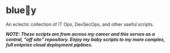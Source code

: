 # blue🐻y
An eclectic collection of IT Ops, DevSecOps, and other useful scripts.

***NOTE: These scripts are from across my career and this serves as a central, "off site" repository. Enjoy my baby scripts to my more complex, full entprise cloud deployment piplines.***
